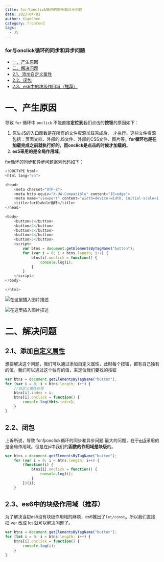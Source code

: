 ```yaml
---
title: for与onclick循环的同步和异步问题
date: 2023-04-01
author: XiaoChen
category: frontend
tags:
  - JS
---
```


### for与onclick循环的同步和异步问题

*   [一、产生原因](https://blog.csdn.net/qq_43775721/article/details/113875921#_1 "一、产生原因")
*   [二、解决问题](https://blog.csdn.net/qq_43775721/article/details/113875921#_45 "二、解决问题")
*   [2.1、添加自定义属性](https://blog.csdn.net/qq_43775721/article/details/113875921#21_46 "2.1、添加自定义属性")
*   [2.2、闭包](https://blog.csdn.net/qq_43775721/article/details/113875921#22_59 "2.2、闭包")
*   [2.3、es6中的块级作用域（推荐）](https://blog.csdn.net/qq_43775721/article/details/113875921#23es6_72 "2.3、es6中的块级作用域（推荐）")

# 一、产生原因

导致 `for` 循环中 `onclick` 不能直接**定位到**我们点击的**按钮**的原因如下：

1.  原生JS的入口函数是在所有的文件资源加载完成后， 才执行。这些文件资源包括：页面文档、外部的JS文件、外部的CSS文件、图片等。**for循环也是在加载完成之前就执行好的，而onclick是点击的时候才加载的**。
2.  **es5采用的是全局作用域**。

for循环的同步和异步问题案列代码如下：
```js
<!DOCTYPE html>
<html lang="en">
 
<head>
    <meta charset="UTF-8">
    <meta http-equiv="X-UA-Compatible" content="IE=edge">
    <meta name="viewport" content="width=device-width, initial-scale=1.0">
    <title>for和while循环</title>
</head>
 
<body>
    <button>1</button>
    <button>2</button>
    <button>3</button>
    <button>4</button>
    <button>5</button>
    <script>
        var btns = document.getElementsByTagName("button");
        for (var i = 0; i < btns.length; i++) {
            btns[i].onclick = function() {
                console.log(i);
            }
        }
    </script>
</body>
 
</html>
```

![在这里插入图片描述](https://img-blog.csdnimg.cn/20210424104751517.png?x-oss-process=image/watermark,type_ZmFuZ3poZW5naGVpdGk,shadow_10,text_aHR0cHM6Ly9ibG9nLmNzZG4ubmV0L3FxXzQzNzc1NzIx,size_16,color_FFFFFF,t_70#pic_center)

![在这里插入图片描述](https://img-blog.csdnimg.cn/2021022008571591.png?x-oss-process=image/watermark,type_ZmFuZ3poZW5naGVpdGk,shadow_10,text_aHR0cHM6Ly9ibG9nLmNzZG4ubmV0L3FxXzQzNzc1NzIx,size_16,color_FFFFFF,t_70#pic_center)

# 二、解决问题

## 2.1、添加[自定义属性](https://so.csdn.net/so/search?q=%E8%87%AA%E5%AE%9A%E4%B9%89%E5%B1%9E%E6%80%A7&spm=1001.2101.3001.7020)

想要解决这个问题，我们可以通过添加自定义属性，此时每个按钮，都有自己独有的值，我们可以通过这个独有的值，来定位我们要找的按钮

```js
var btns = document.getElementsByTagName("button");
for (var i = 0; i < btns.length; i++) {
    //自定义属性标签
    btns[i].index = i;
    btns[i].onclick = function() {
        console.log(this.index);
    }
}
```

## 2.2、闭包

上诉所说，导致 for与onclick循环的同步和异步问题 最大的问题，在于[es5](https://so.csdn.net/so/search?q=es5&spm=1001.2101.3001.7020)采用的是全局作用域，但是在js中我们的**函数的作用域是块级**的。

```js
var btns = document.getElementsByTagName("button");
    for (var i = 0; i < btns.length; i++) {
        (function(i) {
            btns[i].onclick = function() {
                console.log(i);
            }
        })(i);
    }
```

## 2.3、es6中的块级作用域（推荐）

为了解决当初es5没有块级作用域的麻烦，es6推出了`let/const`。所以我们直接把 var 改成 let 就可以解决问题了。
```js
var btns = document.getElementsByTagName("button");
for (let i = 0; i < btns.length; i++) {
    btns[i].onclick = function() {
        console.log(i);
    }
}
```